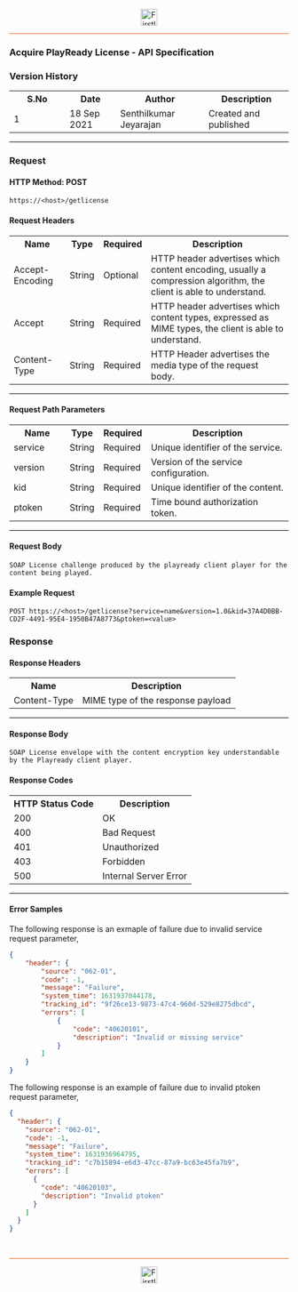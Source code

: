 <p align="center"><img src="https://cdn.shortpixel.ai/spai/w_378+q_lossy+ret_img+to_webp/https://firstlight.ai/wp-content/uploads/2021/03/300ppi-logotype-transparent.png" alt="Firstlight" height="30"/></p>

<hr style="height:1px;border-width:0;background-color:#f26524">

### Acquire PlayReady License - API Specification

### Version History

<table width='100%'>
  <tr>
    <th width='20%'>S.No</th>
    <th>Date</th>
    <th>Author</th>
    <th>Description</th>
  </tr>
  <tr>
    <td>1</td>
    <td>18 Sep 2021</td>
    <td>Senthilkumar Jeyarajan</td>
    <td>Created and published</td>
  </tr>
</table>

<hr style="height:1px;border-width:0;background-color:black">

### Request

#### HTTP Method: POST

 ```
https://<host>/getlicense
```

#### Request Headers

<table width='100%'>
  <tr>
    <th width='20%'>Name</th>
    <th>Type</th>
    <th>Required</th>
    <th>Description</th>
  </tr>
  <tr>
    <td>Accept-Encoding</td>
    <td>String</td>
    <td>Optional</td>
    <td>HTTP header advertises which content encoding, usually a compression algorithm, the client is able to understand.</td>
  </tr>
  <tr>
    <td>Accept</td>
    <td>String</td>
    <td>Required</td>
    <td>HTTP header advertises which content types, expressed as MIME types, the client is able to understand.</td>
  </tr>
  <tr>
    <td>Content-Type</td>
    <td>String</td>
    <td>Required</td>
    <td>HTTP Header advertises the media type of the request body.</td>
  </tr>
</table>

<hr style="height:1px;border-width:0;background-color:black">

#### Request Path Parameters

<table width='100%'>
  <tr>
    <th width='20%'>Name</th>
    <th>Type</th>
    <th>Required</th>
    <th>Description</th>
  </tr>
  <tr>
    <td>service</td>
    <td>String</td>
    <td>Required</td>
    <td>Unique identifier of the service.</td>
  </tr>
  <tr>
    <td>version</td>
    <td>String</td>
    <td>Required</td>
    <td>Version of the service configuration.</td>
  </tr>
  <tr>
    <td>kid</td>
    <td>String</td>
    <td>Required</td>
    <td>Unique identifier of the content.</td>
  </tr>
  <tr>
    <td>ptoken</td>
    <td>String</td>
    <td>Required</td>
    <td>Time bound authorization token.</td>
  </tr>
</table>

<hr style="height:1px;border-width:0;background-color:black">

#### Request Body

```
SOAP License challenge produced by the playready client player for the content being played.
```

<div class="page"/>

#### Example Request

```
POST https://<host>/getlicense?service=name&version=1.0&kid=37A4D0BB-CD2F-4491-95E4-1950B47A8773&ptoken=<value>
```

### Response

#### Response Headers

<table width="100%">
  <tr>
    <th>Name</th>
    <th>Description</th>
  </tr>
  <tr>
    <td>Content-Type</td>
    <td>MIME type of the response payload</td>
  </tr>
</table>

<hr style="height:1px;border-width:0;background-color:black">

#### Response Body

```
SOAP License envelope with the content encryption key understandable by the Playready client player. 
```

#### Response Codes

<table width="100%">
  <tr>
    <th>HTTP Status Code</th>
    <th>Description</th>
  </tr>
  <tr>
    <td>200</td>
    <td>OK</td>
  </tr>
  <tr>
    <td>400</td>
    <td>Bad Request</td>
  </tr>
  <tr>
    <td>401</td>
    <td>Unauthorized</td>
  </tr>
  <tr>
    <td>403</td>
    <td>Forbidden</td>
  </tr>
  <tr>
    <td>500</td>
    <td>Internal Server Error</td>
  </tr>
</table>

<hr style="height:1px;border-width:0;background-color:black">

<div class="page"/>

#### Error Samples

The following response is an exmaple of failure due to invalid service request parameter,

```json
{
    "header": {
        "source": "062-01",
        "code": -1,
        "message": "Failure",
        "system_time": 1631937044178,
        "tracking_id": "9f26ce13-9873-47c4-960d-529e8275dbcd",
        "errors": [
            {
                "code": "40620101",
                "description": "Invalid or missing service"
            }
        ]
    }
}
```

The following response is an example of failure due to invalid ptoken request parameter,

```json
{
  "header": {
    "source": "062-01",
    "code": -1,
    "message": "Failure",
    "system_time": 1631936964795,
    "tracking_id": "c7b15894-e6d3-47cc-87a9-bc63e45fa7b9",
    "errors": [
      {
        "code": "40620103",
        "description": "Invalid ptoken"
      }
    ]
  }
}
```

<br/>

<hr style="height:1px;border-width:0;background-color:#f26524">

<p align="center"><img src="https://cdn.shortpixel.ai/spai/w_378+q_lossy+ret_img+to_webp/https://firstlight.ai/wp-content/uploads/2021/03/300ppi-logotype-transparent.png" alt="Firstlight" height="30"/></p>